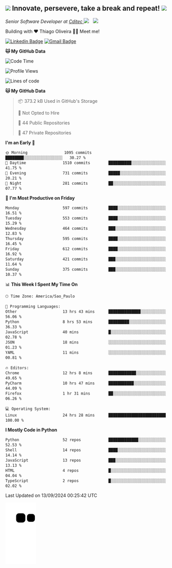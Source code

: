 <h2><img src="https://emojis.slackmojis.com/emojis/images/1531849430/4246/blob-sunglasses.gif?1531849430" width="30"/> Innovate, persevere, take a break and repeat! <img src="https://media.giphy.com/media/12oufCB0MyZ1Go/giphy.gif" width="50"></h2>
<img align='right' src="https://media.giphy.com/media/M9gbBd9nbDrOTu1Mqx/giphy.gif" width="230">
<p><em>Senior Software Developer at <a href="https://www.cditec.com.br/">Cditec
</a><img src="https://media.giphy.com/media/WUlplcMpOCEmTGBtBW/giphy.gif" width="30"> 
</em></p>



Building with ❤️ Thiago Oliveira 👋🏽 Meet me!

[![Linkedin Badge](https://img.shields.io/badge/-Thiago-blue?style=flat-square&logo=Linkedin&logoColor=white&link=https://www.linkedin.com/in/tgmarinho/)](https://www.linkedin.com/in/thiagoceconelo/) 
[![Gmail Badge](https://img.shields.io/badge/-thiceconelo@gmail.com-c14438?style=flat-square&logo=Gmail&logoColor=white&link=mailto:thiceconelo@gmail.com)](mailto:thiceconelo@gmail.com)

</em></p>

<!-- <span style="height ">
![Anurag's GitHub stats](https://github-readme-stats.vercel.app/api?username=arthurspk&show_icons=true&theme=tokyonight)
</span> -->

**🐱 My GitHub Data** 
<!--START_SECTION:waka-->
![Code Time](http://img.shields.io/badge/Code%20Time-1%2C788%20hrs%2047%20mins-blue)

![Profile Views](http://img.shields.io/badge/Profile%20Views-0-blue)

![Lines of code](https://img.shields.io/badge/From%20Hello%20World%20I%27ve%20Written-5.0%20million%20lines%20of%20code-blue)

**🐱 My GitHub Data** 

> 📦 373.2 kB Used in GitHub's Storage 
 > 
> 🚫 Not Opted to Hire
 > 
> 📜 44 Public Repositories 
 > 
> 🔑 47 Private Repositories 
 > 
**I'm an Early 🐤** 

```text
🌞 Morning                1095 commits        ████████░░░░░░░░░░░░░░░░░   30.27 % 
🌆 Daytime                1510 commits        ██████████░░░░░░░░░░░░░░░   41.75 % 
🌃 Evening                731 commits         █████░░░░░░░░░░░░░░░░░░░░   20.21 % 
🌙 Night                  281 commits         ██░░░░░░░░░░░░░░░░░░░░░░░   07.77 % 
```
📅 **I'm Most Productive on Friday** 

```text
Monday                   597 commits         ████░░░░░░░░░░░░░░░░░░░░░   16.51 % 
Tuesday                  553 commits         ████░░░░░░░░░░░░░░░░░░░░░   15.29 % 
Wednesday                464 commits         ███░░░░░░░░░░░░░░░░░░░░░░   12.83 % 
Thursday                 595 commits         ████░░░░░░░░░░░░░░░░░░░░░   16.45 % 
Friday                   612 commits         ████░░░░░░░░░░░░░░░░░░░░░   16.92 % 
Saturday                 421 commits         ███░░░░░░░░░░░░░░░░░░░░░░   11.64 % 
Sunday                   375 commits         ███░░░░░░░░░░░░░░░░░░░░░░   10.37 % 
```


📊 **This Week I Spent My Time On** 

```text
🕑︎ Time Zone: America/Sao_Paulo

💬 Programming Languages: 
Other                    13 hrs 43 mins      ██████████████░░░░░░░░░░░   56.06 % 
Python                   8 hrs 53 mins       █████████░░░░░░░░░░░░░░░░   36.33 % 
JavaScript               40 mins             █░░░░░░░░░░░░░░░░░░░░░░░░   02.78 % 
JSON                     18 mins             ░░░░░░░░░░░░░░░░░░░░░░░░░   01.23 % 
YAML                     11 mins             ░░░░░░░░░░░░░░░░░░░░░░░░░   00.81 % 

🔥 Editors: 
Chrome                   12 hrs 8 mins       ████████████░░░░░░░░░░░░░   49.65 % 
PyCharm                  10 hrs 47 mins      ███████████░░░░░░░░░░░░░░   44.09 % 
Firefox                  1 hr 31 mins        ██░░░░░░░░░░░░░░░░░░░░░░░   06.26 % 

💻 Operating System: 
Linux                    24 hrs 28 mins      █████████████████████████   100.00 % 
```

**I Mostly Code in Python** 

```text
Python                   52 repos            █████████████░░░░░░░░░░░░   52.53 % 
Shell                    14 repos            ████░░░░░░░░░░░░░░░░░░░░░   14.14 % 
JavaScript               13 repos            ███░░░░░░░░░░░░░░░░░░░░░░   13.13 % 
HTML                     4 repos             █░░░░░░░░░░░░░░░░░░░░░░░░   04.04 % 
TypeScript               2 repos             █░░░░░░░░░░░░░░░░░░░░░░░░   02.02 % 
```




 Last Updated on 13/09/2024 00:25:42 UTC
<!--END_SECTION:waka-->

![Snake animation](https://github.com/rafaballerini/rafaballerini/blob/output/github-contribution-grid-snake.svg)


<!---
ceconelo/ceconelo is a ✨ special ✨ repository because its `README.md` (this file) appears on your GitHub profile.
You can click the Preview link to take a look at your changes.
--->
